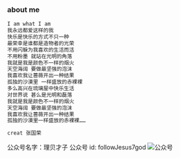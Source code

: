 <!--
 * @Author: zhangyu
 * @Email: zhangdulin@outlook.com
 * @Date: 2021-06-28 10:40:43
 * @LastEditors: zhangyu
 * @LastEditTime: 2021-08-12 16:34:11
 * @Description:
-->

### about me

```md
I am what I am
我永远都爱这样的我
快乐是快乐的方式不只一种
最荣幸是谁都是造物者的光荣
不用闪躲为我喜欢的生活而活
不用粉墨 就站在光明的角落
我就是我是颜色不一样的烟火
天空海阔 要做最坚强的泡沫
我喜欢我让蔷薇开出一种结果
孤独的沙漠里 一样盛放的赤裸裸
多么高兴在琉璃屋中快乐生活
对世界说 甚么是光明和磊落
我就是我是颜色不一样的烟火
天空海阔 要做最坚强的泡沫
我喜欢我让蔷薇开出一种结果
孤独的沙漠里一样盛放的赤裸裸……

creat 张国荣
```

公众号名字：理贝才子
公众号 id: followJesus7god
![公众号](/dulinyu-blog/公众号.png "二维码")

<Valine />
